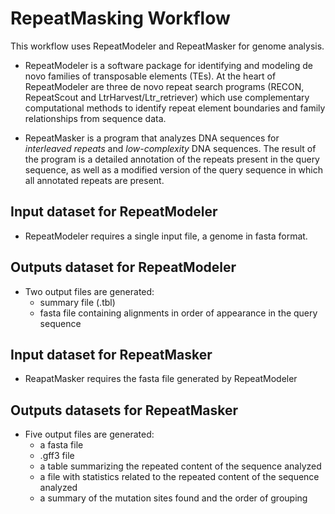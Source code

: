 # RepeatMasking Workflow

This workflow uses RepeatModeler and RepeatMasker for genome analysis.

- RepeatModeler is a software package for identifying and modeling de novo families of transposable elements (TEs). At the heart of RepeatModeler are three de novo repeat search programs (RECON, RepeatScout and LtrHarvest/Ltr_retriever) which use complementary computational methods to identify repeat element boundaries and family relationships from sequence data.

- RepeatMasker is a program that analyzes DNA sequences for *interleaved repeats* and *low-complexity* DNA sequences. The result of the program is a detailed annotation of the repeats present in the query sequence, as well as a modified version of the query sequence in which all annotated repeats are present.

## Input dataset for RepeatModeler
- RepeatModeler requires a single input file, a genome in fasta format.


## Outputs dataset for RepeatModeler
- Two output files are generated:
    - summary file (.tbl)
    - fasta file containing alignments in order of appearance in the query sequence


## Input dataset for RepeatMasker
- ReapatMasker requires the fasta file generated by RepeatModeler

## Outputs datasets for RepeatMasker
- Five output files are generated:
    - a fasta file
    - .gff3 file
    - a table summarizing the repeated content of the sequence analyzed
    - a file with statistics related to the repeated content of the sequence analyzed
    - a summary of the mutation sites found and the order of grouping
    
